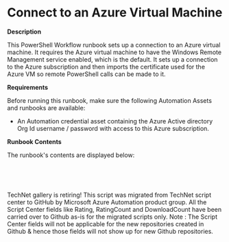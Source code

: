 ﻿Connect to an Azure Virtual Machine
===================================

            

**Description**


This PowerShell Workflow runbook sets up a connection to an Azure virtual machine. It requires the Azure virtual machine to have the Windows Remote Management service enabled, which is the default. It sets up a connection to the Azure
subscription and then imports the certificate used for the Azure VM so remote PowerShell calls can be made to it.  


**Requirements**


Before running this runbook, make sure the following Automation Assets and runbooks are available:


  *  An Automation credential asset containing the Azure Active directory Org Id username / password with access to this Azure subscription.


**Runbook Contents**


The runbook's contents are displayed below: 


 

 

        
    
TechNet gallery is retiring! This script was migrated from TechNet script center to GitHub by Microsoft Azure Automation product group. All the Script Center fields like Rating, RatingCount and DownloadCount have been carried over to Github as-is for the migrated scripts only. Note : The Script Center fields will not be applicable for the new repositories created in Github & hence those fields will not show up for new Github repositories.
